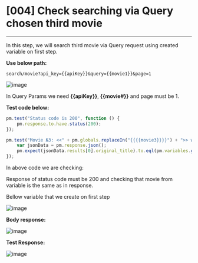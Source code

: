 # [004]  Check searching via Query chosen third movie
___

In this step, we will search third movie via Query request using created variable on first step.

__Use below path:__
```
search/movie?api_key={{apiKey}}&query={{movie1}}&page=1
```
![image](https://user-images.githubusercontent.com/122685448/231405187-a87ba237-53e7-459b-b332-ddd5f4927ce1.png)
 
In Query Params we need __{{apiKey}}__, __{{movie#}}__ and page must be 1.

__Test code below:__
```js {.line-numbers}
pm.test("Status code is 200", function () {
    pm.response.to.have.status(200);
});

pm.test("Movie №3: <<" + pm.globals.replaceIn("{{{{movie3}}}}") + ">> was found", function () {
    var jsonData = pm.response.json();
    pm.expect(jsonData.results[0].original_title).to.eql(pm.variables.get("movie3"));
});
```
In above code we are checking:

Response of status code must be 200 and checking that movie from variable is the same as in response.

Bellow variable that we create on first step

![image](https://user-images.githubusercontent.com/122685448/231405215-fefea1e3-2890-40d4-998a-6b7fb555a294.png)
 

__Body response:__

![image](https://user-images.githubusercontent.com/122685448/231405232-58d6e085-25b5-4704-9f1c-f4b9bc22c67e.png)

__Test Response:__

![image](https://user-images.githubusercontent.com/122685448/231405285-4861aa5d-047c-4533-94ef-e740df57215d.png)
 

